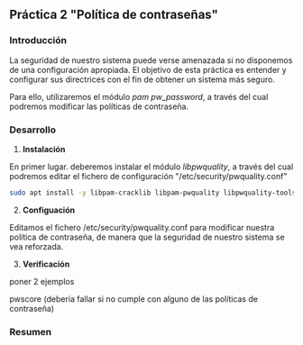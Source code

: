 ## Práctica 2 "Política de contraseñas"

### Introducción

La seguridad de nuestro sistema puede verse amenazada si no disponemos de una configuración apropiada. El objetivo de esta práctica es entender y configurar sus directrices con el fin de obtener un sistema más seguro.

Para ello, utilizaremos el módulo *pam pw_password*, a través del cual podremos modificar las políticas de contraseña.

### Desarrollo

1. **Instalación**
  
  En primer lugar. deberemos instalar el módulo *libpwquality*, a través del cual podremos editar el fichero de configuración "/etc/security/pwquality.conf"

```bash
sudo apt install -y libpam-cracklib libpam-pwquality libpwquality-tools
```

2. **Configuación**

  Editamos el fichero /etc/security/pwquality.conf para modificar nuestra política de contraseña, de manera que la seguridad de nuestro sistema se vea reforzada.
  

3. **Verificación**

poner 2 ejemplos 

pwscore (debería fallar si no cumple con alguno de las políticas de contraseña)

### Resumen

